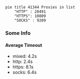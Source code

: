 
```mermaid
pie title 41344 Proxies in list
    "HTTP" : 28491
    "HTTPS": 10809
    "SOCKS" : 9209
```

### Some Info
#### Average Timeout

- mixed: 4.2s
- http: 2.4s
- https: 8.1s
- socks: 6.4s